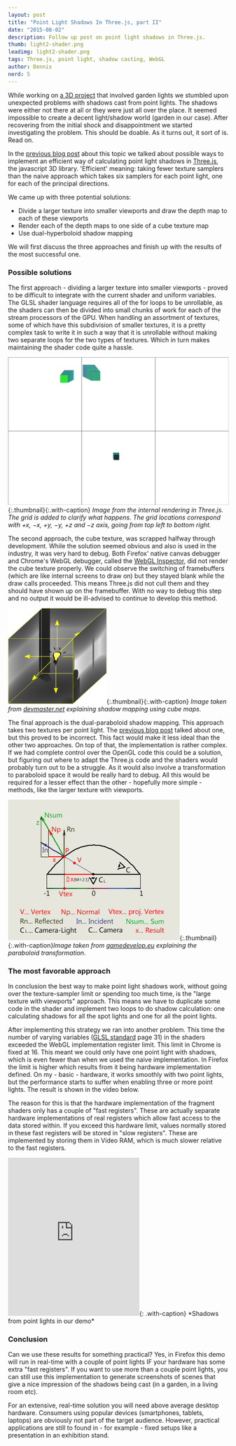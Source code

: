 ```yaml
---
layout: post
title: "Point Light Shadows In Three.js, part II"
date: "2015-08-02"
description: Follow up post on point light shadows in Three.js.
thumb: light2-shader.png
leadimg: light2-shader.png
tags: Three.js, point light, shadow casting, WebGL
author: Dennis
nerd: 5
---
```


While working on [a 3D project] that involved garden lights we stumbled upon unexpected problems with shadows cast from point lights. The shadows were either not there at all or they were just all over the place. It seemed impossible to create a decent light/shadow world (garden in our case). After recovering from the initial shock and disappointment we started investigating the problem. This should be doable. As it turns out, it sort of is. Read on.

In the [previous blog post] about this topic we talked about possible ways to implement an efficient way of calculating point light shadows in [Three.js], the javascript 3D library. 'Efficient' meaning: taking fewer texture samplers than the naive approach which takes six samplers for each point light, one for each of the principal directions.

We came up with three potential solutions:

* Divide a larger texture into smaller viewports and draw the depth map to each of these viewports
* Render each of the depth maps to one side of a cube texture map
* Use dual-hyperboloid shadow mapping

We will first discuss the three approaches and finish up with the results of the most successful one.

### Possible solutions

The first approach - dividing a larger texture into smaller viewports - proved to be difficult to integrate with the current shader and uniform variables.
The GLSL shader language requires all of the for loops to be unrollable, as the shaders can then be divided into small chunks of work for each of the stream processors of the GPU.
When handling an assortment of textures, some of which have this subdivision of smaller textures, it is a pretty complex task to write it in such a way that it is unrollable without making two separate loops for the two types of textures. Which in turn makes maintaining the shader code quite a hassle.

![viewports](/img/blog/light2-viewports-grid.png){:.thumbnail}{:.with-caption}
*Image from the internal rendering in Three.js. The grid is added to clarify what happens. The grid locations correspond with +x, &minus;x, +y, &minus;y, +z and &minus;z axis, going from top left to bottom right.*

The second approach, the cube texture, was scrapped halfway through development. While the solution seemed obvious and also is used in the industry, it was very hard to debug.
Both Firefox' native canvas debugger and Chrome's WebGL debugger, called the [WebGL Inspector], did not render the cube texture properly. We could observe the switching of framebuffers (which are like internal screens to draw on) but they stayed blank while the draw calls proceeded. This means Three.js did not cull them and they should have shown up on the framebuffer. With no way to debug this step and no output it would be ill-advised to continue to develop this method.

![cube depth map](/img/blog/light2-shadow-cube.png){:.thumbnail}{:.with-caption}
*Image taken from [devmaster.net] explaining shadow mapping using cube maps.*

The final approach is the dual-paraboloid shadow mapping. This approach takes two textures per point light. The [previous blog post] talked about one, but this proved to be incorrect. This fact would make it less ideal than the other two approaches. On top of that, the implementation is rather complex. If we had complete control over the OpenGL code this could be a solution, but figuring out where to adapt the Three.js code and the shaders would probably turn out to be a struggle. As it would also involve a transformation to paraboloid space it would be really hard to debug. All this would be required for a lesser effect than the other - hopefully more simple - methods, like the larger texture with viewports. 

![paraboloid transformation](/img/blog/light2-paraboloid-transformation.png){:.thumbnail}{:.with-caption}*Image taken from [gamedevelop.eu] explaining the paraboloid transformation.*

### The most favorable approach
In conclusion the best way to make point light shadows work, without going over the texture-sampler limit or spending too much time, is the "large texture with viewports" approach. This means we have to duplicate some code in the shader and implement two loops to do shadow calculation: one calculating shadows for all the spot lights and one for all the point lights.

After implementing this strategy we ran into another problem. This time the number of varying variables ([GLSL standard] page 31) in the shaders exceeded the WebGL implementation register limit. This limit in Chrome is fixed at 16. This meant we could only have one point light with shadows, which is even fewer than when we used the naive implementation. In Firefox the limit is higher which results from it being hardware implementation defined. On my - basic - hardware, it works smoothly with two point lights, but the performance starts to suffer when enabling three or more point lights. The result is shown in the video below.

The reason for this is that the hardware implementation of the fragment shaders only has a couple of "fast registers". These are actually separate hardware implementations of real registers which allow fast access to the data stored within. If you exceed this hardware limit, values normally stored in these fast registers will be stored in "slow registers". These are implemented by storing them in Video RAM, which is much slower relative to the fast registers.

<iframe src="https://player.vimeo.com/video/133734871" height="360" frameborder="0" webkitallowfullscreen mozallowfullscreen allowfullscreen></iframe>{: .with-caption}
*Shadows from point lights in our demo*

### Conclusion
Can we use these results for something practical? Yes, in Firefox this demo will run in real-time with a couple of point lights IF your hardware has some extra "fast registers". If you want to use more than a couple point lights, you can still use this implementation to generate screenshots of scenes that give a nice impression of the shadows being cast (in a garden, in a living room etc).

For an extensive, real-time solution you will need above average desktop hardware. Consumers using popular devices (smartphones, tablets, laptops) are obviously not part of the target audience. However, practical applications are still to found in - for example - fixed setups like a presentation in an exhibition stand.



[GLSL standard]: https://www.khronos.org/files/opengles_shading_language.pdf#page=37
[devmaster.net]: http://devmaster.net/p/3002/shader-effects-shadow-mapping
[gamedevelop.eu]: http://gamedevelop.eu/en/tutorials/dual-paraboloid-shadow-mapping.htm
[WebGL Inspector]: http://benvanik.github.io/WebGL-Inspector/ "WebGL inspector homepage"
[Three.js]: http://threejs.org/ "three.js homepage"
[previous blog post]: /2015/05/21/point-light-shadows-in-threejs/
[a 3D project]: /2015/08/14/intelligent-3d-design/
